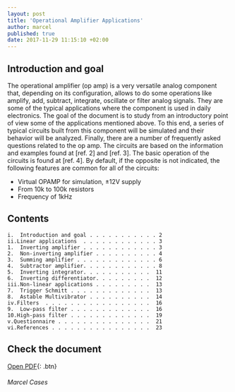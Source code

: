 ```yaml
---
layout: post
title: 'Operational Amplifier Applications'
author: marcel
published: true
date: 2017-11-29 11:15:10 +02:00
---
```


## Introduction and goal
The operational amplifier (op amp) is a very versatile analog component that, depending on 
its configuration, allows to do some operations like amplify, add, subtract, integrate, oscillate 
or filter analog signals. They are some of the typical applications where the component 
is used in daily electronics.
The goal of the document is to study from an introductory point of view some of the 
applications mentioned above. To this end, a series of typical circuits built from 
this component will be simulated and their behavior will be analyzed. Finally, 
there are a number of frequently asked questions related to the op amp.
The circuits are based on the information and examples found at [ref. 2] and [ref. 3]. 
The basic operation of the circuits is found at [ref. 4].
By default, if the opposite is not indicated, the following features are common for all of the circuits:
* Virtual OPAMP for simulation, ±12V supply
* From 10k to 100k resistors
* Frequency of 1kHz

## Contents
```
i.  Introduction and goal . . . . . . . . . . . 2
ii.Linear applications  . . . . . . . . . . . . 3
1.  Inverting amplifier . . . . . . . . . . . . 3
2.  Non-inverting amplifier . . . . . . . . . . 4
3.  Summing amplifier . . . . . . . . . . . . . 6
4.  Subtractor amplifier. . . . . . . . . . . . 8
5.  Inverting integrator. . . . . . . . . . .  11
6.  Inverting differentiator. . . . . . . . .  12
iii.Non-linear applications . . . . . . . . .  13
7.  Trigger Schmitt . . . . . . . . . . . . .  13
8.  Astable Multivibrator . . . . . . . . . .  14
iv.Filters  . . . . . . . . . . . . . . . . .  16
9.  Low-pass filter . . . . . . . . . . . . .  16
10.High-pass filter . . . . . . . . . . . . .  19
v.Questionnaire . . . . . . . . . . . . . . .  21
vi.References . . . . . . . . . . . . . . . .  23
```

## Check the document
[Open PDF](https://1drv.ms/b/s!AtguJR4tix_G4S3GzX3gCyoagGaq){: .btn}

###### Marcel Cases

